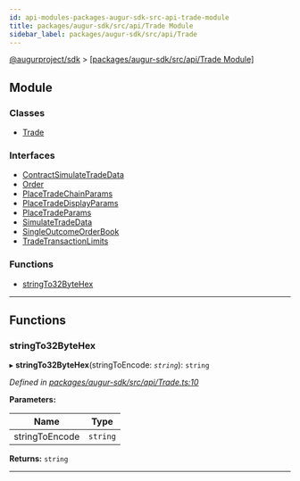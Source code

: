 ```yaml
---
id: api-modules-packages-augur-sdk-src-api-trade-module
title: packages/augur-sdk/src/api/Trade Module
sidebar_label: packages/augur-sdk/src/api/Trade
---
```


[@augurproject/sdk](api-readme.md) > [[packages/augur-sdk/src/api/Trade Module]](api-modules-packages-augur-sdk-src-api-trade-module.md)

## Module

### Classes

* [Trade](api-classes-packages-augur-sdk-src-api-trade-trade.md)

### Interfaces

* [ContractSimulateTradeData](api-interfaces-packages-augur-sdk-src-api-trade-contractsimulatetradedata.md)
* [Order](api-interfaces-packages-augur-sdk-src-api-trade-order.md)
* [PlaceTradeChainParams](api-interfaces-packages-augur-sdk-src-api-trade-placetradechainparams.md)
* [PlaceTradeDisplayParams](api-interfaces-packages-augur-sdk-src-api-trade-placetradedisplayparams.md)
* [PlaceTradeParams](api-interfaces-packages-augur-sdk-src-api-trade-placetradeparams.md)
* [SimulateTradeData](api-interfaces-packages-augur-sdk-src-api-trade-simulatetradedata.md)
* [SingleOutcomeOrderBook](api-interfaces-packages-augur-sdk-src-api-trade-singleoutcomeorderbook.md)
* [TradeTransactionLimits](api-interfaces-packages-augur-sdk-src-api-trade-tradetransactionlimits.md)

### Functions

* [stringTo32ByteHex](api-modules-packages-augur-sdk-src-api-trade-module.md#stringto32bytehex)

---

## Functions

<a id="stringto32bytehex"></a>

###  stringTo32ByteHex

▸ **stringTo32ByteHex**(stringToEncode: *`string`*): `string`

*Defined in [packages/augur-sdk/src/api/Trade.ts:10](https://github.com/AugurProject/augur/blob/bae2172ca0/packages/augur-sdk/src/api/Trade.ts#L10)*

**Parameters:**

| Name | Type |
| ------ | ------ |
| stringToEncode | `string` |

**Returns:** `string`

___

